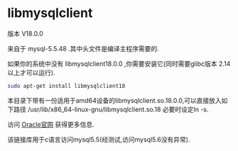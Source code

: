 # libmysqlclient

版本 V18.0.0

来自于 mysql-5.5.48 .其中头文件是编译主程序需要的.

如果你的系统中没有 libmysqlclient18.0.0 ,你需要安装它(同时需要glibc版本 2.14 以上才可以运行).

```bash
sudo apt-get install libmysqlclient18
```

本目录下带有一份适用于amd64设备的libmysqlclient.so.18.0.0,可以直接放入如下路径 /usr/lib/x86_64-linux-gnu/libmysqlclient.so.18 必要时设定ln -s.

访问 [Oracle官网](http://dev.mysql.com/downloads/mysql/5.5.html) 获得更多信息.

该链接库用于c语言访问mysql5.5(经测试,访问mysql5.6没有异常).
